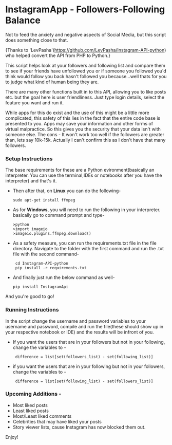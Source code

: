 # InstagramApp -  Followers-Following Balance
Not to feed the anxiety and negative aspects of Social Media, but this script does something close to that. 

{Thanks to 'LevPasha'(https://github.com/LevPasha/Instagram-API-python) who helped convert the API from PHP to Python.}

This script helps look at your followers and following list and compare them to see if your friends have unfollowed you or if someone you followed you'd think would follow you back hasn't followed you because...well thats for you to judge what kind of human being they are.

There are many other functions built in to this API, allowing you to like posts etc. but the goal here is user friendliness. Just type login details, select the feature you want and run it.

While apps for this do exist and the use of this might be a little more complicated, this safety of this lies in the fact that the entire code base is presented to you. Apps may save your information and other forms of virtual malpractice. So this gives you the security that your data isn't with someone else.
The cons - It won't work too well if the followers are greater than, lets say 10k-15k. Actually I can't confirm this as I don't have that many followers.

### Setup Instructions
The base requirements for these are a Python evironment(basically an interpreter. You can use the terminal,IDEs or notebooks after you have the interpreter) and that's it.

* Then after that, on <b>Linux</b> you can do the following-

      sudo apt-get install ffmpeg
      
* As for <b>Windows</b>, you will need to run the following in your interpreter. basically go to command prompt and type- 

      >python
      >import imageio
      >imageio.plugins.ffmpeg.download()
      
* As a safety measure, you can run the requirements.txt file in the file directory. Navigate to the folder with the first command and run the .txt file with the second command-

       cd Instagram-API-python
       pip install -r requirements.txt

* And finally just run the below command as well-

      pip install InstagramApi



And you're good to go!

### Running Instructions

In the script change the username and password variables to your username and password, compile and run the file(these should show up in your respective notebook or IDE) and the results will be infront of you.

* If you want the users that are in your followers but not in your following, change the variables to - 

       difference = list[set(followers_list) - set(following_list)]
       
* if you want the users that are in your following but not in your followers, change the variables to - 

       difference = list[set(following_list) - set(followers_list)]
       

### Upcoming Additions - 

* Most liked posts
* Least liked posts
* Most/Least liked comments
* Celebrities that may have liked your posts
* Story viewer lists, cause Instagram has now blocked them out.

Enjoy!
    


